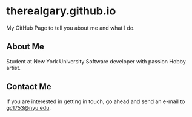 therealgary.github.io
===
My GitHub Page to tell you about me and what I do.

## About Me
Student at New York University
Software developer with passion
Hobby artist.

## Contact Me
If you are interested in getting in touch, go ahead and send an e-mail to gc1753@nyu.edu. 
